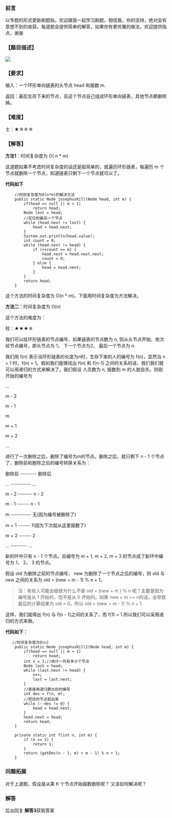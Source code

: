 ### 前言

以专题的形式更新刷题贴，欢迎跟我一起学习刷题，相信我，你的坚持，绝对会有意想不到的收获。每道题会提供简单的解答，如果你有更优雅的做法，欢迎提供指点，谢谢

### 【题目描述】

![](http://pizj3hugp.bkt.clouddn.com/Fk2J6OMO5nNWi-gAJFqljlgilfmD)

### 【要求】

输入：一个环形单向链表的头节点 head 和报数 m.

返回：最后生存下来的节点，且这个节点自己组成环形单向链表，其他节点都删除掉。


### 【难度】

士：★☆☆☆

### 【解答】

**方法1**：时间复杂度为 O( n * m)

这道题如果不考虑时间复杂度的话还是挺简单的，就遍历环形链表，每遍历 m 个节点就删除一个节点，知道链表只剩下一个节点就可以了。


**代码如下**

```
    //时间复杂度为O(n*m)的解决方法
    public static Node josephusKill(Node head, int m) {
        if(head == null || m < 1)
            return head;
        Node last = head;
        //定位到最后一个节点
        while (head.next != last) {
            head = head.next;
        }
        System.out.println(head.value);
        int count = 0;
        while (head.next != head) {
            if (++count == m) {
                head.next = head.next.next;
                count = 0;
            } else {
                head = head.next;
            }
        }
        return head;
    }
```
这个方法的时间复杂度为 O(n * m)。下面用时间复杂度为方法解决。


**方法二**：时间复杂度为 O(n)

这个方法的难度为：

校：★★★☆

我们可以给环形链表的节点编号，如果链表的节点数为 n, 则从头节点开始，依次给节点编号，即头节点为 1， 下一个节点为2， 最后一个节点为 n.


我们用 f(n) 表示当环形链表的长度为n时，生存下来的人的编号为 f(n)，显然当 n = 1 时，f(n) = 1。假如我们能够找出 f(n) 和 f(n-1) 之间的关系的话，我们我们就可以用递归的方式来解决了。我们假设 人员数为 n, 报数到 m 的人就自杀。则刚开始的编号为

...

m - 2

m - 1

m

m + 1

m + 2

...

进行了一次删除之后，删除了编号为m的节点。删除之后，就只剩下 n - 1 个节点了，删除前和删除之后的编号转换关系为：

删除前 -------- 删除后

... ---------- ...

m - 2 ------- n - 2

m - 1 ------ n - 1

m ---------- 无(因为编号被删除了)

m + 1 ------ 1(因为下次就从这里报数了)

m + 2 ------ 2

... -------- ...


新的环中只有 n - 1 个节点。且编号为 m + 1, m + 2, m + 3 的节点成了新环中编号为 1， 2， 3 的节点。

假设 old 为删除之前的节点编号， new 为删除了一个节点之后的编号，则 old 与 new 之间的关系为 old = (new + m - 1) % n + 1。

> 注：有些人可能会疑惑为什么不是 old = (new + m ) % n 呢？主要是因为编号是从 1 开始的，而不是从 0 开始的。如果 new + m == n的话，会导致最后的计算结果为 old = 0。所以 old = (new + m - 1) % n + 1.

这样，我们就得出 f(n) 与 f(n - 1)之间的关系了，而 f(1) = 1.所以我们可以采用递归的方式来做。





**代码如下：**

```
   //时间复杂度为O(n)
    public static Node josephusKill2(Node head, int m) {
        if(head == null || m < 1)
            return head;
        int n = 1;//统计一共有多少个节点
        Node last = head;
        while (last.next != head) {
            n++;
            last = last.next;
        }
        //直接用递归算出目的编号
        int des = f(n, m);
        //把目的节点取出来
        while (--des != 0) {
            head = head.next;
        }
        head.next = head;
        return head;
    }

    private static int f(int n, int m) {
        if (n == 1) {
            return 1;
        }
        return (getDes(n - 1, m) + m - 1) % n + 1;
    }
```

### 问题拓展

对于上道题，假设是从第 K 个节点开始报数删除呢？ 又该如何解决呢？

### 解答

后台回复 **解答3**获取答案


